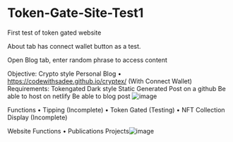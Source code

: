 # Token-Gate-Site-Test1
First test of token gated website

About tab has connect wallet button as a test.

Open Blog tab, enter random phrase to access content

Objective:
Crypto style Personal Blog
	• https://codewithsadee.github.io/cryptex/ (With Connect Wallet)
Requirements: 
Tokengated 
Dark style 
Static Generated 
Post on a github
Be able to host on netlify
Be able to blog post
![image](https://user-images.githubusercontent.com/89117396/211421618-06a5087d-69ba-4118-8177-3ada815a9423.png)

Functions
	• Tipping (Incomplete)
	• Token Gated (Testing)
	• NFT Collection Display (Incomplete)

Website Functions
	• Publications 
Projects![image](https://user-images.githubusercontent.com/89117396/211420704-d5ae6cd9-32b7-4721-acf1-2d8aa12dc754.png)
